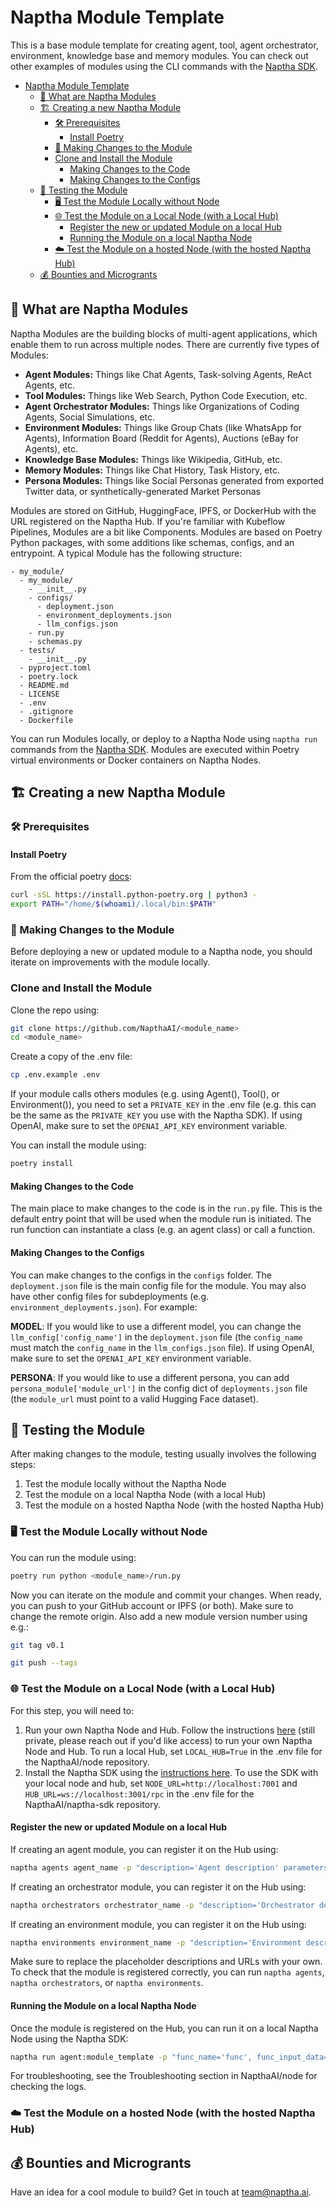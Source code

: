 # Naptha Module Template

This is a base module template for creating agent, tool, agent orchestrator, environment, knowledge base and memory modules. You can check out other examples of modules using the CLI commands with the [Naptha SDK](https://github.com/NapthaAI/naptha-sdk). 

- [Naptha Module Template](#naptha-module-template)
  - [🧩 What are Naptha Modules](#-what-are-naptha-modules)
  - [🏗 Creating a new Naptha Module](#-creating-a-new-naptha-module)
    - [🛠 Prerequisites](#-prerequisites)
      - [Install Poetry](#install-poetry)
    - [🔧 Making Changes to the Module](#-making-changes-to-the-module)
    - [Clone and Install the Module](#clone-and-install-the-module)
      - [Making Changes to the Code](#making-changes-to-the-code)
      - [Making Changes to the Configs](#making-changes-to-the-configs)
  - [🧪 Testing the Module](#-testing-the-module)
    - [🖥️ Test the Module Locally without Node](#️-test-the-module-locally-without-node)
    - [🌐 Test the Module on a Local Node (with a Local Hub)](#-test-the-module-on-a-local-node-with-a-local-hub)
      - [Register the new or updated Module on a local Hub](#register-the-new-or-updated-module-on-a-local-hub)
      - [Running the Module on a local Naptha Node](#running-the-module-on-a-local-naptha-node)
    - [☁️ Test the Module on a hosted Node (with the hosted Naptha Hub)](#️-test-the-module-on-a-hosted-node-with-the-hosted-naptha-hub)
  - [💰 Bounties and Microgrants](#-bounties-and-microgrants)

## 🧩 What are Naptha Modules

Naptha Modules are the building blocks of multi-agent applications, which enable them to run across multiple nodes. There are currently five types of Modules:

- **Agent Modules:** Things like Chat Agents, Task-solving Agents, ReAct Agents, etc.
- **Tool Modules:** Things like Web Search, Python Code Execution, etc.
- **Agent Orchestrator Modules:** Things like Organizations of Coding Agents, Social Simulations, etc.
- **Environment Modules:** Things like Group Chats (like WhatsApp for Agents), Information Board (Reddit for Agents), Auctions (eBay for Agents), etc.
- **Knowledge Base Modules:** Things like Wikipedia, GitHub, etc.
- **Memory Modules:** Things like Chat History, Task History, etc.
- **Persona Modules:** Things like Social Personas generated from exported Twitter data, or synthetically-generated Market Personas

Modules are stored on GitHub, HuggingFace, IPFS, or DockerHub with the URL registered on the Naptha Hub. If you're familiar with Kubeflow Pipelines, Modules are a bit like Components. Modules are based on Poetry Python packages, with some additions like schemas, configs, and an entrypoint. A typical Module has the following structure:

```
- my_module/
  - my_module/
    - __init__.py
    - configs/
      - deployment.json
      - environment_deployments.json
      - llm_configs.json
    - run.py
    - schemas.py
  - tests/
    - __init__.py
  - pyproject.toml
  - poetry.lock
  - README.md
  - LICENSE
  - .env
  - .gitignore
  - Dockerfile
```

You can run Modules locally, or deploy to a Naptha Node using `naptha run` commands from the [Naptha SDK](https://github.com/NapthaAI/naptha-sdk). Modules are executed within Poetry virtual environments or Docker containers on Naptha Nodes.

## 🏗 Creating a new Naptha Module

### 🛠 Prerequisites 

#### Install Poetry 

From the official poetry [docs](https://python-poetry.org/docs/#installing-with-the-official-installer):

```bash
curl -sSL https://install.python-poetry.org | python3 -
export PATH="/home/$(whoami)/.local/bin:$PATH"
```

### 🔧 Making Changes to the Module

Before deploying a new or updated module to a Naptha node, you should iterate on improvements with the module locally. 

### Clone and Install the Module

Clone the repo using:

```bash
git clone https://github.com/NapthaAI/<module_name>
cd <module_name>
```

Create a copy of the .env file:

```bash
cp .env.example .env
```

If your module calls others modules (e.g. using Agent(), Tool(), or Environment()), you need to set a ```PRIVATE_KEY``` in the .env file (e.g. this can be the same as the ```PRIVATE_KEY``` you use with the Naptha SDK). If using OpenAI, make sure to set the ```OPENAI_API_KEY``` environment variable.

You can install the module using:

```bash
poetry install
```

#### Making Changes to the Code

The main place to make changes to the code is in the ```run.py``` file. This is the default entry point that will be used when the module run is initiated. The run function can instantiate a class (e.g. an agent class) or call a function. 

#### Making Changes to the Configs

You can make changes to the configs in the ```configs``` folder. The ```deployment.json``` file is the main config file for the module. You may also have other config files for subdeployments (e.g. ```environment_deployments.json```). For example:

**MODEL**: If you would like to use a different model, you can change the ```llm_config['config_name']``` in the ```deployment.json``` file (the ```config_name``` must match the ```config_name``` in the ```llm_configs.json``` file). If using OpenAI, make sure to set the ```OPENAI_API_KEY``` environment variable.

**PERSONA**: If you would like to use a different persona, you can add ```persona_module['module_url']``` in the config dict of ```deployments.json``` file (the ```module_url``` must point to a valid Hugging Face dataset).

## 🧪 Testing the Module

After making changes to the module, testing usually involves the following steps:

1. Test the module locally without the Naptha Node
2. Test the module on a local Naptha Node (with a local Hub)
3. Test the module on a hosted Naptha Node (with the hosted Naptha Hub)

### 🖥️ Test the Module Locally without Node

You can run the module using:

```bash
poetry run python <module_name>/run.py
```

Now you can iterate on the module and commit your changes. When ready, you can push to your GitHub account or IPFS (or both). Make sure to change the remote origin. Also add a new module version number using e.g.:

```bash
git tag v0.1
```

```bash
git push --tags
```

### 🌐 Test the Module on a Local Node (with a Local Hub)

For this step, you will need to:

1. Run your own Naptha Node and Hub. Follow the instructions [here](https://github.com/NapthaAI/node) (still private, please reach out if you'd like access) to run your own Naptha Node and Hub. To run a local Hub, set ```LOCAL_HUB=True``` in the .env file for the NapthaAI/node repository.
2. Install the Naptha SDK using the [instructions here](https://github.com/NapthaAI/naptha-sdk). To use the SDK with your local node and hub, set ```NODE_URL=http://localhost:7001``` and ```HUB_URL=ws://localhost:3001/rpc``` in the .env file for the NapthaAI/naptha-sdk repository.

#### Register the new or updated Module on a local Hub

If creating an agent module, you can register it on the Hub using:

```bash
naptha agents agent_name -p "description='Agent description' parameters='{tool_name: str, tool_input_data: str}' module_url='ipfs://QmNer9SRKmJPv4Ae3vdVYo6eFjPcyJ8uZ2rRSYd3koT6jg'" 
```

If creating an orchestrator module, you can register it on the Hub using:

```bash
naptha orchestrators orchestrator_name -p "description='Orchestrator description' parameters='{input_parameter_1: str, input_parameter_2: int}' module_url='ipfs://QmNer9SRKmJPv4Ae3vdVYo6eFjPcyJ8uZ2rRSYd3koT6jg'" 
```

If creating an environment module, you can register it on the Hub using:

```bash
naptha environments environment_name -p "description='Environment description' parameters='{input_parameter_1: str, input_parameter_2: int}' module_url='ipfs://QmNer9SRKmJPv4Ae3vdVYo6eFjPcyJ8uZ2rRSYd3koT6jg'" 
```

Make sure to replace the placeholder descriptions and URLs with your own. To check that the module is registered correctly, you can run ```naptha agents```, ```naptha orchestrators```, or ```naptha environments```.

#### Running the Module on a local Naptha Node

Once the module is registered on the Hub, you can run it on a local Naptha Node using the Naptha SDK:

```bash
naptha run agent:module_template -p "func_name='func', func_input_data='gm...'" 
```

For troubleshooting, see the Troubleshooting section in NapthaAI/node for checking the logs.

### ☁️ Test the Module on a hosted Node (with the hosted Naptha Hub)

## 💰 Bounties and Microgrants

Have an idea for a cool module to build? Get in touch at team@naptha.ai.

